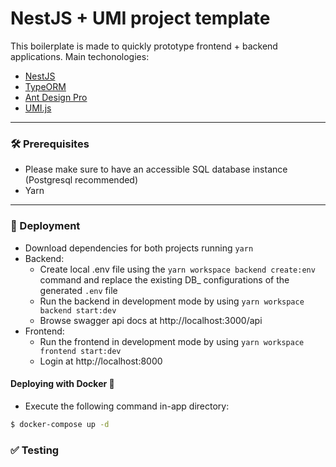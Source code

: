 # NestJS + UMI project template

This boilerplate is made to quickly prototype frontend + backend applications.
Main techonologies:
 * [NestJS](https://nestjs.com/)
 * [TypeORM](https://typeorm.io)
 * [Ant Design Pro](http://pro.ant.design)
 * [UMI.js](https://umijs.org)

---

### 🛠️ Prerequisites


- Please make sure to have an accessible SQL database instance (Postgresql recommended)
- Yarn

---

### 🚀 Deployment

- Download dependencies for both projects running `yarn`
- Backend:
   - Create local .env file using the `yarn workspace backend create:env` command and replace the existing DB_ configurations of the generated `.env` file 
   - Run the backend in development mode by using `yarn workspace backend start:dev`
   - Browse swagger api docs at http://localhost:3000/api
- Frontend:
  - Run the frontend in development mode by using `yarn workspace frontend start:dev`
  - Login at http://localhost:8000
  
#### Deploying with Docker 🐳

- Execute the following command in-app directory:

```bash
$ docker-compose up -d
```


### ✅ Testing
